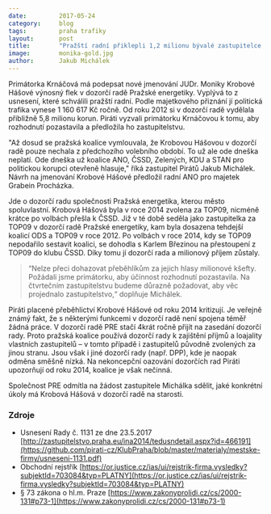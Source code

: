 ```yaml
---
date:         2017-05-24
category:     blog
tags:         praha trafiky
layout:       post
title:        "Pražští radní přiklepli 1,2 milionu bývalé zastupitelce TOP09. Piráti protestují" 
image:        monika-gold.jpg
author:       Jakub Michálek
---
```


Primátorka Krnáčová má podepsat nové jmenování JUDr. Moniky Krobové Hášové výnosný flek v dozorčí radě Pražské energetiky. Vyplývá to z usnesení, které schválili pražští radní. Podle majetkového přiznání jí politická trafika vynese 1 160 617 Kč ročně. Od roku 2012 si v dozorčí radě vydělala přibližně 5,8 milionu korun. Piráti vyzvali primátorku Krnáčovou k tomu, aby rozhodnutí pozastavila a předložila ho zastupitelstvu.

"Až dosud se pražská koalice vymlouvala, že Krobovou Hášovou v dozorčí radě pouze nechala z předchozího volebního období. To už ale ode dneška neplatí. Ode dneška už koalice ANO, ČSSD, Zelených, KDU a STAN pro politickou korupci otevřeně hlasuje," říká zastupitel Pirátů Jakub Michálek. Návrh na jmenování Krobové Hášové předložil radní ANO pro majetek Grabein Procházka.

Jde o dozorčí radu společnosti Pražská energetika, kterou město spoluvlastní. Krobová Hášová byla v roce 2014 zvolena za TOP09, nicméně krátce po volbách přešla k ČSSD. Již v té době seděla jako zastupitelka za TOP09 v dozorčí radě Pražské energetiky, kam byla dosazena tehdejší koalicí ODS a TOP09 v roce 2012. Po volbách v roce 2014, kdy se TOP09 nepodařilo sestavit koalici, se dohodla s Karlem Březinou na přestoupení z TOP09 do klubu ČSSD. Díky tomu jí dozorčí rada a milionový příjem zůstaly. 

> “Nelze přeci dohazovat přeběhlíkům za jejich hlasy milionové kšefty. Požádali jsme primátorku, aby účinnost rozhodnutí pozastavila. Na čtvrtečním zastupitelstvu budeme důrazně požadovat, aby věc projednalo zastupitelstvo,“ doplňuje Michálek.

Piráti placené přeběhlictví Krobové Hášové od roku 2014 kritizují. Je veřejně známý fakt, že s některými funkcemi v dozorčí radě není spojena téměř žádná práce. V dozorčí radě PRE stačí 4krát ročně přijít na zasedání dozorčí rady. Proto pražská koalice používá dozorčí rady k zajištění příjmů a loajality vlastních zastupitelů – v tomto případě i zastupitelů původně zvolených za jinou stranu. Jsou však i jiné dozorčí rady (např. DPP), kde je naopak odměna směšně nízká. Na nekoncepční oazování dozorčích rad Piráti upozorňují od roku 2014, koalice je však nečinná.

Společnost PRE odmítla na žádost zastupitele Michálka sdělit, jaké konkrétní úkoly má Krobová Hášová v dozorčí radě na starosti.

### Zdroje

* Usnesení Rady č. 1131 ze dne 23.5.2017 [http://zastupitelstvo.praha.eu/ina2014/tedusndetail.aspx?id=466191](https://github.com/pirati-cz/KlubPraha/blob/master/materialy/mestske-firmy/usneseni-1131.pdf)
* Obchodní rejstřík [https://or.justice.cz/ias/ui/rejstrik-firma.vysledky?subjektId=703084&typ=PLATNY](https://or.justice.cz/ias/ui/rejstrik-firma.vysledky?subjektId=703084&typ=PLATNY)
* § 73 zákona o hl.m. Praze [https://www.zakonyprolidi.cz/cs/2000-131#p73-1](https://www.zakonyprolidi.cz/cs/2000-131#p73-1)

